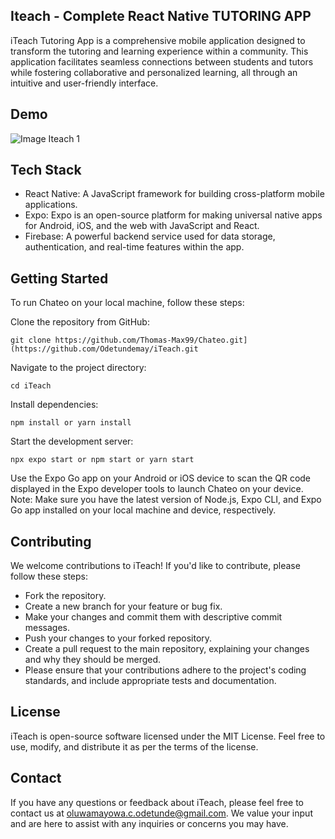 ## Iteach - Complete React Native TUTORING APP
iTeach Tutoring App is a comprehensive mobile application designed to transform the tutoring and learning experience within a community. This application facilitates seamless connections between students and tutors while fostering collaborative and personalized learning, all through an intuitive and user-friendly interface.

## Demo
![Image Iteach 1](https://github.com/Odetundemay/iTeach/assets/88235457/c05a4039-87bc-4e1d-a603-33d6162b1441)


## Tech Stack
- React Native: A JavaScript framework for building cross-platform mobile applications.
- Expo: Expo is an open-source platform for making universal native apps for Android, iOS, and the web with JavaScript and React.
- Firebase: A powerful backend service used for data storage, authentication, and real-time features within the app.
  
## Getting Started
To run Chateo on your local machine, follow these steps:

Clone the repository from GitHub: 

```
git clone https://github.com/Thomas-Max99/Chateo.git](https://github.com/Odetundemay/iTeach.git
```

Navigate to the project directory: 

```
cd iTeach
```

Install dependencies: 

```
npm install or yarn install
```

Start the development server: 

```
npx expo start or npm start or yarn start
```

Use the Expo Go app on your Android or iOS device to scan the QR code displayed in the Expo developer tools to launch Chateo on your device.
Note: Make sure you have the latest version of Node.js, Expo CLI, and Expo Go app installed on your local machine and device, respectively.

## Contributing
We welcome contributions to iTeach! If you'd like to contribute, please follow these steps:

- Fork the repository.
- Create a new branch for your feature or bug fix.
- Make your changes and commit them with descriptive commit messages.
- Push your changes to your forked repository.
- Create a pull request to the main repository, explaining your changes and why they should be merged.
- Please ensure that your contributions adhere to the project's coding standards, and include appropriate tests and documentation.

## License
iTeach is open-source software licensed under the MIT License. Feel free to use, modify, and distribute it as per the terms of the license.

## Contact
If you have any questions or feedback about iTeach, please feel free to contact us at oluwamayowa.c.odetunde@gmail.com. We value your input and are here to assist with any inquiries or concerns you may have.
